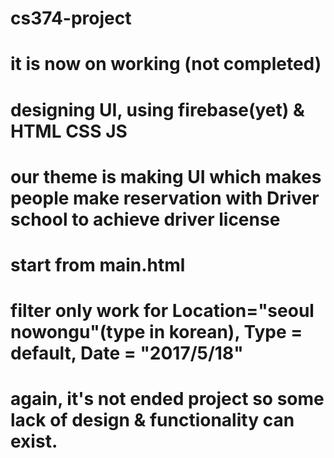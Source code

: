 # cs374-project

# it is now on working (not completed)
# designing UI, using firebase(yet) & HTML CSS JS
# our theme is making UI which makes people make reservation with Driver school to achieve driver license

# start from main.html
# filter only work for Location="seoul nowongu"(type in korean), Type = default, Date = "2017/5/18"

# again, it's not ended project so some lack of design & functionality can exist. 
